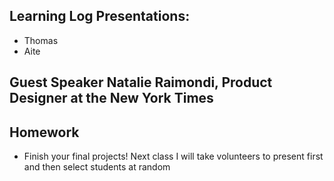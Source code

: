 ## Learning Log Presentations:
  * Thomas
  * Aite

## Guest Speaker Natalie Raimondi, Product Designer at the New York Times

## Homework
  * Finish your final projects! Next class I will take volunteers to present first and then select students at random 